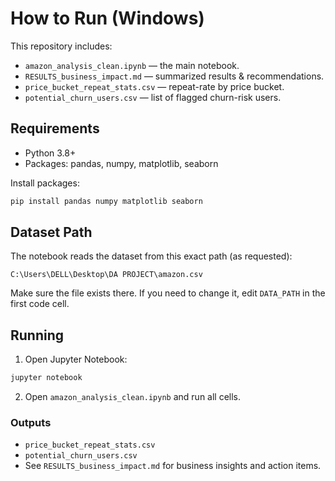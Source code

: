 
# How to Run (Windows)

This repository includes:
- `amazon_analysis_clean.ipynb` — the main notebook.
- `RESULTS_business_impact.md` — summarized results & recommendations.
- `price_bucket_repeat_stats.csv` — repeat-rate by price bucket.
- `potential_churn_users.csv` — list of flagged churn-risk users.

## Requirements
- Python 3.8+
- Packages: pandas, numpy, matplotlib, seaborn

Install packages:
```bash
pip install pandas numpy matplotlib seaborn
```

## Dataset Path
The notebook reads the dataset from this exact path (as requested):
```
C:\Users\DELL\Desktop\DA PROJECT\amazon.csv
```
Make sure the file exists there. If you need to change it, edit `DATA_PATH` in the first code cell.

## Running
1. Open Jupyter Notebook:
```bash
jupyter notebook
```
2. Open `amazon_analysis_clean.ipynb` and run all cells.

### Outputs
- `price_bucket_repeat_stats.csv`
- `potential_churn_users.csv`
- See `RESULTS_business_impact.md` for business insights and action items.
